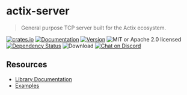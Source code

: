 # actix-server

> General purpose TCP server built for the Actix ecosystem.

<!-- prettier-ignore-start -->

[![crates.io](https://img.shields.io/crates/v/actix-server?label=latest)](https://crates.io/crates/actix-server)
[![Documentation](https://docs.rs/actix-server/badge.svg?version=2.3.0)](https://docs.rs/actix-server/2.3.0)
[![Version](https://img.shields.io/badge/rustc-1.52+-ab6000.svg)](https://blog.rust-lang.org/2021/05/06/Rust-1.52.0.html)
![MIT or Apache 2.0 licensed](https://img.shields.io/crates/l/actix-server.svg)
<br />
[![Dependency Status](https://deps.rs/crate/actix-server/2.3.0/status.svg)](https://deps.rs/crate/actix-server/2.3.0)
![Download](https://img.shields.io/crates/d/actix-server.svg)
[![Chat on Discord](https://img.shields.io/discord/771444961383153695?label=chat&logo=discord)](https://discord.gg/NWpN5mmg3x)

<!-- prettier-ignore-end -->

## Resources

- [Library Documentation](https://docs.rs/actix-server)
- [Examples](/actix-server/examples)
